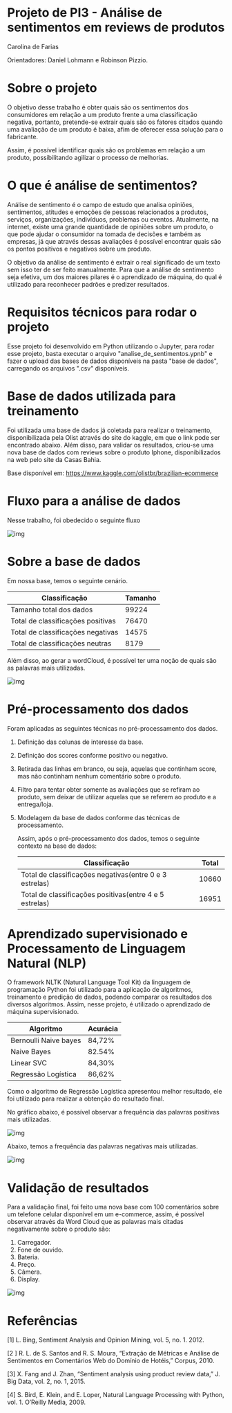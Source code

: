 

# Projeto de PI3 - Análise de sentimentos em reviews de produtos 

Carolina de Farias

Orientadores: Daniel Lohmann e Robinson Pizzio.

# Sobre o projeto
O objetivo desse trabalho é obter quais são os sentimentos dos consumidores em relação a um produto frente a uma classificação negativa, portanto, pretende-se extrair quais são os fatores citados quando uma avaliação de um produto é baixa, afim de oferecer essa solução para o fabricante. 

Assim, é possível identificar quais são os problemas em relação a um produto, possibilitando agilizar o processo de melhorias.

# O que é análise de sentimentos? 
Análise de sentimento é o campo de estudo que analisa opiniões, sentimentos, atitudes e emoções de pessoas relacionados a produtos, serviços, organizações, indivíduos, problemas ou eventos. Atualmente, na internet, existe uma grande quantidade de opiniões sobre um produto, o que pode ajudar o consumidor na tomada de decisões e também as empresas, já que através dessas avaliações é possível encontrar quais são os pontos positivos e negativos sobre um produto.

O  objetivo da análise de sentimento é extrair o real  significado de um texto sem isso ter de ser feito manualmente. Para que a análise de sentimento seja efetiva, um dos  maiores pilares é o aprendizado de máquina, do qual é utilizado  para reconhecer padrões e predizer resultados.

# Requisitos técnicos para rodar o projeto

Esse projeto foi desenvolvido em Python utilizando o Jupyter, para rodar esse projeto, basta executar o arquivo "analise_de_sentimentos.ypnb" e fazer o upload das bases de dados disponíveis na pasta "base de dados", carregando os arquivos ".csv" disponíveis.

# Base de dados utilizada para treinamento
Foi utilizada uma base de dados já coletada para realizar o treinamento, disponibilizada pela Olist através do site do kaggle, em que o link pode ser encontrado abaixo. Além disso, para validar os resultados, criou-se uma nova base de dados com reviews sobre o produto Iphone, disponibilizados na web pelo site da Casas Bahia.

Base disponível em:
https://www.kaggle.com/olistbr/brazilian-ecommerce

# Fluxo para a análise de dados
Nesse trabalho, foi obedecido o seguinte fluxo

![img](https://lh5.googleusercontent.com/N8bp88rL0i8dYL-u1CNFtSjmpsh2ZPcyFJkYaRdTZWTFIR23ly57SGd9YsYMe-68EueqXyyBq8jsTapOmlHv1kWTN3LOjec9TxiWDaTKilBb12Afj96RWqkz_4Ok3O5QQ4v17RilkdOI)



#  Sobre a base de dados

Em nossa base, temos o seguinte cenário.

| Classificação                     | Tamanho |
| --------------------------------- | ------- |
| Tamanho total dos dados           | 99224   |
| Total de classificações positivas | 76470   |
| Total de classificações negativas | 14575   |
| Total de classificações neutras   | 8179    |

Além disso, ao gerar a wordCloud, é possível ter uma noção de quais são as palavras mais utilizadas.

![img](https://lh6.googleusercontent.com/7DU3comYY5KWdOwF35LwziR-RYt0CJQBddBVg8wG8ezCgTN7RTklZcRthzI5YN31taAjliPrmP4MD31PrCuhFbSYeg8GQHd77glUcahPHqJZts-b5_ThgmBSrTsYmtE1wbGJ9MBI-h-B)

# Pré-processamento dos dados

Foram aplicadas as seguintes técnicas no pré-processamento dos dados.

1. Definição das colunas de interesse da base.

2. Definição dos scores conforme positivo ou negativo.

3. Retirada das linhas em branco, ou seja, aquelas que continham score, mas não continham nenhum comentário sobre o produto.

4. Filtro para tentar obter somente as avaliações que se refiram ao produto, sem deixar de utilizar aquelas que se referem ao produto e a entrega/loja.

5. Modelagem da base de dados conforme das técnicas de processamento.

   Assim, após o pré-processamento dos dados, temos o seguinte contexto na base de dados:

   | Classificação                                           | Total |
   | ------------------------------------------------------- | ----- |
   | Total de classificações negativas(entre 0 e 3 estrelas) | 10660 |
   | Total de classificações positivas(entre 4 e 5 estrelas) | 16951 |

# Aprendizado supervisionado e Processamento de Linguagem Natural (NLP)

O framework NLTK (Natural Language Tool Kit) da  linguagem de programação Python foi utilizado para a  aplicação de algoritmos, treinamento e predição de dados,  podendo comparar os resultados dos diversos algoritmos. Assim, nesse projeto, é utilizado o aprendizado de máquina supervisionado.

| Algoritmo             | Acurácia |
| --------------------- | -------- |
| Bernoulli Naive bayes | 84,72%   |
| Naive Bayes           | 82.54%   |
| Linear SVC            | 84,30%   |
| Regressão Logística   | 86,62%   |

Como o algoritmo de Regressão Logística apresentou melhor resultado, ele foi utilizado para realizar a obtenção do resultado final.

No gráfico abaixo, é possível observar a frequência das palavras positivas mais utilizadas.

![img](https://lh3.googleusercontent.com/9a2Rv8iuTBVYsBz0htO1CNVDeuDsTrzRLZADuapMCgAbK4QBsL862vS5JKZMfiPZaHvdCsLPfQaJSnlGBRRqHQSAgr3FLsj8gPb987hFO3OjjPYq6vIZk7EVdARdEQXk6ISFLjzS_NNA)

Abaixo, temos a frequência das palavras negativas mais utilizadas.

![img](https://lh5.googleusercontent.com/5-UbKbMrggC-sHVsq5frXxlLxPIlzzn0Jvb7TI3aV2z3U9GjXPNc6f6C_Om68-x0a2QmCpwCsNhu_Jgf6ousr0mp7wnn0eNdwT-3_2lzAVyzeEaCXWisOM0X2riF6K7zFo_loa4FgLm9)

# Validação de resultados

Para a validação final, foi feito uma nova base com 100 comentários sobre um telefone celular disponível em um e-commerce, assim, é possível observar através da Word Cloud que as palavras mais citadas negativamente sobre o produto são:

1. Carregador.
2. Fone de ouvido.
3. Bateria.
4. Preço.
5. Câmera.
6. Display.

![img](https://lh4.googleusercontent.com/rwSTWKorFPD2mxxIQSusAlsuTwEqa7tfbGoQdl1lAHcrJMwnlggsQRMaqB_A1E4opzz4F0RzCMEX8_dCfKH58utbqa5jWj_F_RFsJWApY330FrgqhE9vX15txaUTRhHPGARbJgYIhxtr)

# Referências

[1] L. Bing, Sentiment Analysis and Opinion Mining, vol. 5, no. 1. 2012.

[2 ] R. L. de S. Santos and R. S. Moura, “Extração de Métricas e  Análise de Sentimentos em Comentários Web do Domínio de Hotéis,”  Corpus, 2010.

[3]  X. Fang and J. Zhan, “Sentiment analysis using product review  data,” J. Big Data, vol. 2, no. 1, 2015.

[4]  S. Bird, E. Klein, and E. Loper, Natural Language Processing with  Python, vol. 1. O’Reilly Media, 2009.
